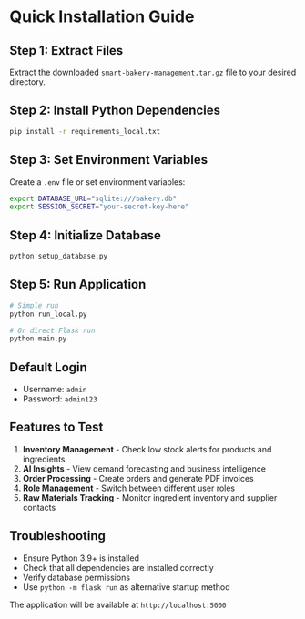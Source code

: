 # Quick Installation Guide

## Step 1: Extract Files
Extract the downloaded `smart-bakery-management.tar.gz` file to your desired directory.

## Step 2: Install Python Dependencies
```bash
pip install -r requirements_local.txt
```

## Step 3: Set Environment Variables
Create a `.env` file or set environment variables:
```bash
export DATABASE_URL="sqlite:///bakery.db"
export SESSION_SECRET="your-secret-key-here"
```

## Step 4: Initialize Database
```bash
python setup_database.py
```

## Step 5: Run Application
```bash
# Simple run
python run_local.py

# Or direct Flask run
python main.py
```

## Default Login
- Username: `admin`
- Password: `admin123`

## Features to Test
1. **Inventory Management** - Check low stock alerts for products and ingredients
2. **AI Insights** - View demand forecasting and business intelligence
3. **Order Processing** - Create orders and generate PDF invoices
4. **Role Management** - Switch between different user roles
5. **Raw Materials Tracking** - Monitor ingredient inventory and supplier contacts

## Troubleshooting
- Ensure Python 3.9+ is installed
- Check that all dependencies are installed correctly
- Verify database permissions
- Use `python -m flask run` as alternative startup method

The application will be available at `http://localhost:5000`